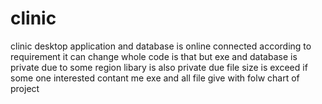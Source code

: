 # clinic
clinic desktop application and database is online connected according to requirement  it can change whole code is that but exe and database is private due to some region
libary is also private due file size is exceed if some one interested contant me exe and all file give with folw chart of project 

